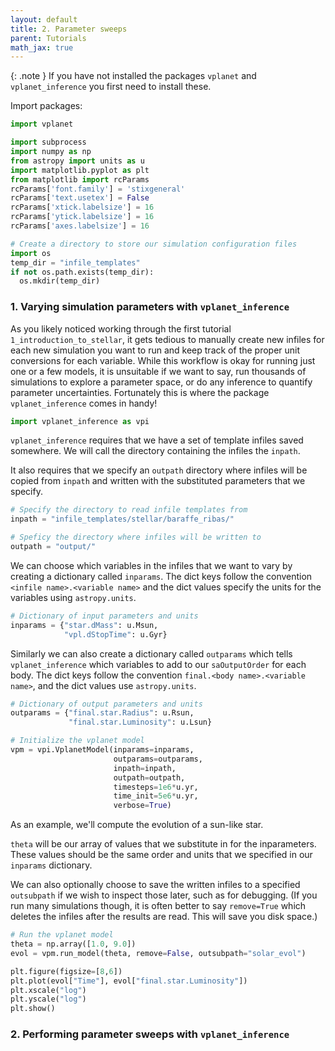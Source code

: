 ```yaml
---
layout: default
title: 2. Parameter sweeps
parent: Tutorials
math_jax: true
---
```


{: .note }
If you have not installed the packages `vplanet` and `vplanet_inference` you first need to install these. 

Import packages:


```python
import vplanet

import subprocess
import numpy as np
from astropy import units as u
import matplotlib.pyplot as plt
from matplotlib import rcParams
rcParams['font.family'] = 'stixgeneral'
rcParams['text.usetex'] = False
rcParams['xtick.labelsize'] = 16
rcParams['ytick.labelsize'] = 16
rcParams['axes.labelsize'] = 16

# Create a directory to store our simulation configuration files
import os
temp_dir = "infile_templates"
if not os.path.exists(temp_dir):
  os.mkdir(temp_dir)
```

### 1. Varying simulation parameters with `vplanet_inference`

As you likely noticed working through the first tutorial `1_introduction_to_stellar`, it gets tedious to manually create new infiles for each new simulation you want to run and keep track of the proper unit conversions for each variable. While this workflow is okay for running just one or a few models, it is unsuitable if we want to say, run thousands of simulations to explore a parameter space, or do any inference to quantify parameter uncertainties. Fortunately this is where the package `vplanet_inference` comes in handy!


```python
import vplanet_inference as vpi
```

`vplanet_inference` requires that we have a set of template infiles saved somewhere. We will call the directory containing the infiles the `inpath`.

It also requires that we specify an `outpath` directory where infiles will be copied from `inpath` and written with the substituted parameters that we specify.


```python
# Specify the directory to read infile templates from
inpath = "infile_templates/stellar/baraffe_ribas/"

# Speficy the directory where infiles will be written to
outpath = "output/"
```

We can choose which variables in the infiles that we want to vary by creating a dictionary called `inparams`. The dict keys follow the convention `<infile name>.<variable name>` and the dict values specify the units for the variables using `astropy.units`.


```python
# Dictionary of input parameters and units
inparams = {"star.dMass": u.Msun,
            "vpl.dStopTime": u.Gyr}
```

Similarly we can also create a dictionary called `outparams` which tells `vplanet_inference` which variables to add to our `saOutputOrder` for each body. The dict keys follow the convention `final.<body name>.<variable name>`, and the dict values use `astropy.units`.  


```python
# Dictionary of output parameters and units
outparams = {"final.star.Radius": u.Rsun,
             "final.star.Luminosity": u.Lsun}
```


```python
# Initialize the vplanet model
vpm = vpi.VplanetModel(inparams=inparams,
                       outparams=outparams,
                       inpath=inpath,
                       outpath=outpath,
                       timesteps=1e6*u.yr,
                       time_init=5e6*u.yr,
                       verbose=True)
```

As an example, we'll compute the evolution of a sun-like star.

`theta` will be our array of values that we substitute in for the inparameters. These values should be the same order and units that we specified in our `inparams` dictionary.

We can also optionally choose to save the written infiles to a specified `outsubpath` if we wish to inspect those later, such as for debugging. (If you run many simulations though, it is often better to say `remove=True` which deletes the infiles after the results are read. This will save you disk space.)


```python
# Run the vplanet model
theta = np.array([1.0, 9.0])
evol = vpm.run_model(theta, remove=False, outsubpath="solar_evol")
```


```python
plt.figure(figsize=[8,6])
plt.plot(evol["Time"], evol["final.star.Luminosity"])
plt.xscale("log")
plt.yscale("log")
plt.show()
```

### 2. Performing parameter sweeps with `vplanet_inference`


```python

```
